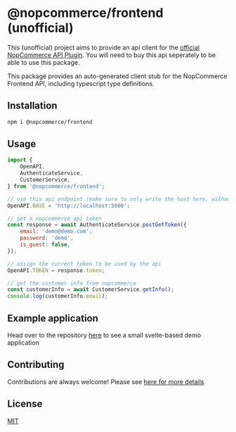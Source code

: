 # @nopcommerce/frontend (unofficial)

This (unofficial) project aims to provide an api client for the [official NopCommerce API Plugin](https://www.nopcommerce.com/en/web-api). You will need to buy this api seperately to be able to use this package.

This package provides an auto-generated client stub for the NopCommerce Frontend API, including typescript type definitions.

## Installation

```bash
npm i @nopcommerce/frontend
```

## Usage

```js
import {
    OpenAPI,
    AuthenticateService,
    CustomerService,
} from '@nopcommerce/frontend';

// use this api endpoint (make sure to only write the host here, without trailing slash)
OpenAPI.BASE = 'http://localhost:5000';

// get a nopcommerce api token
const response = await AuthenticateService.postGetToken({
    email: 'demo@demo.com',
    password: 'demo',
    is_guest: false,
});

// assign the current token to be used by the api
OpenAPI.TOKEN = response.token;

// get the customer info from nopcommerce
const customerInfo = await CustomerService.getInfo();
console.log(customerInfo.email);
```

## Example application

Head over to the repository [here](https://github.com/manuel3108/nopcommerce-api/tree/main/examples/frontend) to see a small svelte-based demo application

## Contributing

Contributions are always welcome!
Please see [here for more details](https://github.com/manuel3108/nopcommerce-api)

## License

[MIT](https://choosealicense.com/licenses/mit/)
